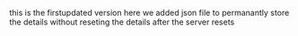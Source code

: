 this is the firstupdated version
here we added json file to permanantly store the details without reseting the details after the server resets
